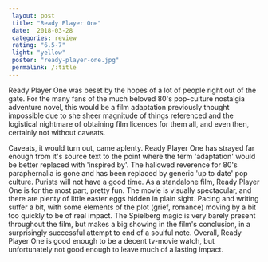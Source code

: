 ```yaml
---
 layout: post
 title: "Ready Player One"
 date:  2018-03-28
 categories: review
 rating: "6.5-7"
 light: "yellow"
 poster: "ready-player-one.jpg"
 permalink: /:title
---
```



Ready Player One was beset by the hopes of a lot of people right out of the gate. For the many fans of the much beloved 80's pop-culture nostalgia adventure novel, this would be a film adaptation previously thought impossible due to she sheer magnitude of things referenced and the logistical nightmare of obtaining film licences for them all, and even then, certainly not without caveats. 

Caveats, it would turn out, came aplenty. Ready Player One has strayed far enough from it's source text to the point where the term 'adaptation' would be better replaced with 'inspired by'. The hallowed reverence for 80's paraphernalia is gone and has been replaced by generic 'up to date' pop culture. Purists will not have a good time. As a standalone film, Ready Player One is for the most part, pretty fun. The movie is visually spectacular, and there are plenty of little easter eggs hidden in plain sight. Pacing and writing suffer a bit, with some elements of the plot (grief, romance) moving by a bit too quickly to be of real impact. The Spielberg magic is very barely present throughout the film, but makes a big showing in the film's conclusion, in a surprisingly successful attempt to end of a soulful note. Overall, Ready Player One is good enough to be a decent tv-movie watch, but unfortunately not good enough to leave much of a lasting impact.